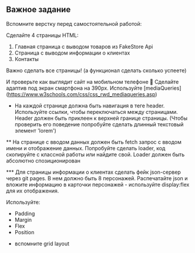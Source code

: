 ## Важное задание

Вспомните верстку перед самостоятельной работой:

Сделайте 4 страницы HTML:

1. Главная страница c выводом товаров из FakeStore Api
2. Страница с выводом информации о клиентах
3. Контакты

Важно сделать все страницы! (а функционал сделать сколько успеете)

И проверьте как выглядит сайт на мобильном телефоне 🚀
Сделайте адаптив под экран смартфона на 390px.
Используйте [mediaQueries] (https://www.w3schools.com/css/css_rwd_mediaqueries.asp)

* На каждой странице должна быть навигация в теге header. Используйте ссылки, чтобы переключаться между страницами.
Header должен быть приклеен к верхней границе страницы.
(Чтобы проверить его поведение попробуйте сделать длинный текстовый элемент 'lorem')

** На странице с вводом данных должен быть fetch запрос с вводом имени и отображение данных. Попробуйте сделать loader, код скопируйте с классной работы или найдите свой.
Loader должен быть абсолютно спозиционирован

*** Для страницы информации о клиентах сделать фейк json-сервер через git pages. В нем должно быть 8 персонажей. Распечатайте json и вложите информацию в карточки персонажей - используйте display:flex для их отображения.

Используйте:

- Padding
- Margin
- Flex
- Position

* вспомните grid layout



